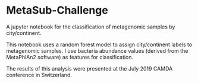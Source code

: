 # MetaSub-Challenge
A jupyter notebook for the classification of metagenomic samples by city/continent.

This notebook uses a random forest model to assign city/continent labels to metagenomic samples. I use bacteria abundance values (derived from the MetaPhlAn2 software) as features for classification.

The results of this analysis were presented at the July 2019 CAMDA conference in Switzerland.
